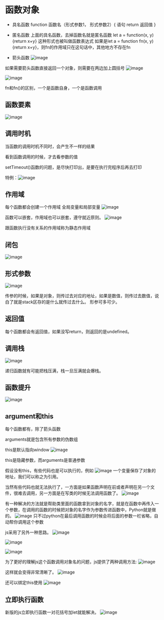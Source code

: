 # 函数对象

* 具名函数
function 函数名（形式参数1， 形式参数2）{
  语句
  return 返回值
}

* 匿名函数
上面的具名函数，去掉函数名就是匿名函数
let a = function(x, y){return x+y}
这种形式也被叫做函数表达式
如果是let a = function fn(x, y){return x+y}，则fn的作用域只在这句话中，其他地方不存在fn

* 箭头函数
![image](https://user-images.githubusercontent.com/42309765/120106665-938ee900-c190-11eb-8a78-efa107e7cc3a.png)

如果需要箭头函数直接返回一个对象，则需要在两边加上圆括号
![image](https://user-images.githubusercontent.com/42309765/120106707-c0db9700-c190-11eb-8be2-b74fc49c1a7e.png)

![image](https://user-images.githubusercontent.com/42309765/120107297-24ff5a80-c193-11eb-8ee8-ef005581c498.png)

fn和fn()的区别，一个是函数自身，一个是函数调用

## 函数要素
![image](https://user-images.githubusercontent.com/42309765/120107966-ad7efa80-c195-11eb-9b17-2ad60d49b393.png)

## 调用时机
当函数的调用时机不同时，会产生不一样的结果

看到函数调用的时候，才去看参数的值

setTimeout()函数的问题，是尽快打印出，是要在执行完程序后再去打印

特例：![image](https://user-images.githubusercontent.com/42309765/120108762-2d5a9400-c199-11eb-9a7e-9bc0d0a6f59e.png)

## 作用域
每个函数都会创建一个作用域
全局变量和局部变量
![image](https://user-images.githubusercontent.com/42309765/120108828-672b9a80-c199-11eb-90b8-ad20302a1aaa.png)

函数可以嵌套，作用域也可以嵌套，遵守就近原则。
![image](https://user-images.githubusercontent.com/42309765/120109147-cb029300-c19a-11eb-8eae-ad02874bb388.png)

跟函数执行没有关系的作用域称为静态作用域

## 闭包
![image](https://user-images.githubusercontent.com/42309765/120109225-14eb7900-c19b-11eb-8389-9412d0e8fd38.png)

## 形式参数
![image](https://user-images.githubusercontent.com/42309765/120109269-4106fa00-c19b-11eb-9ffd-a8d5638a0159.png)

传参的时候，如果是对象，则传过去对应的地址，如果是数值，则传过去数值，说白了就是stack区存的是什么就传过去什么。
形参可多可少。

## 返回值
每个函数都会有返回值，如果没写return，则返回的是undefined。

## 调用栈
![image](https://user-images.githubusercontent.com/42309765/120209542-62cab480-c261-11eb-8744-86e5d32860ab.png)

递归函数就有可能把栈压满，栈一旦压满就会爆栈。

## 函数提升
![image](https://user-images.githubusercontent.com/42309765/120211480-90b0f880-c263-11eb-8509-5cc924ddab27.png)

## argument和this
每个函数都有，除了箭头函数

arguments就是包含所有参数的伪数组

this是默认指向window
![image](https://user-images.githubusercontent.com/42309765/120212651-d4583200-c264-11eb-9049-6f89c6f9a8bd.png)

this是隐藏参数，而arguments是普通参数

假设没有this，有些代码也是可以执行的，例如
![image](https://user-images.githubusercontent.com/42309765/120215477-5ac24300-c268-11eb-9a2b-b05960b99f93.png)
一个变量保存了对象的地址，我们可以称之为引用。

当然有些代码也就无法执行了，一方面是如果函数声明在前或者声明在另一个文件，很难去调用，另一方面是在写类的时候无法调用函数了。
![image](https://user-images.githubusercontent.com/42309765/120215862-d6bc8b00-c268-11eb-9d35-f98f002d3924.png)

有一种解决的方法就是帮助类里面的函数拿到对象的名字，就是在函数中再传入一个参数，在调用的函数的时候把对象的名字作为参数传进函数中，Python就是做的。
![image](https://user-images.githubusercontent.com/42309765/120216585-c953d080-c269-11eb-8b09-0ebb1b257223.png)
只不过python在最后调用函数的时候会将后面的参数一栏省略，自动帮你调用这个参数

js采用了另外一种思路。
![image](https://user-images.githubusercontent.com/42309765/120220380-387ff380-c26f-11eb-963d-c33556ac6a43.png)

![image](https://user-images.githubusercontent.com/42309765/120220644-a9271000-c26f-11eb-9956-d74faceb20d8.png)

![image](https://user-images.githubusercontent.com/42309765/120220764-d378cd80-c26f-11eb-876d-794749fa6368.png)

为了更好的理解js这个函数调用对象名的问题，js提供了两种调用方法:
![image](https://user-images.githubusercontent.com/42309765/120262518-63e4fb80-c2cc-11eb-98ae-ee37b1482947.png)

这样就会变得非常清晰了。
![image](https://user-images.githubusercontent.com/42309765/120262622-97278a80-c2cc-11eb-8a4e-61005c959c85.png)

还可以绑定this使用
![image](https://user-images.githubusercontent.com/42309765/120263649-b6bfb280-c2ce-11eb-8e1a-33f04ff4ff6e.png)

## 立即执行函数
新版的js立即执行函数一对花括号加let就能解决。
![image](https://user-images.githubusercontent.com/42309765/120333388-37f46500-c322-11eb-8931-193c484e0261.png)






